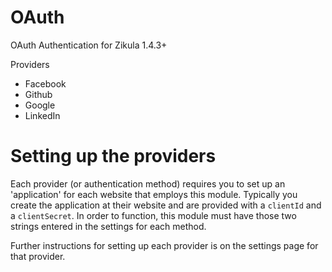 OAuth
=====

OAuth Authentication for Zikula 1.4.3+

Providers
 - Facebook
 - Github
 - Google
 - LinkedIn

Setting up the providers
========================

Each provider (or authentication method) requires you to set up an 'application' for each website that employs this module.
Typically you create the application at their website and are provided with a `clientId` and a `clientSecret`.
In order to function, this module must have those two strings entered in the settings for each method.

Further instructions for setting up each provider is on the settings page for that provider.
